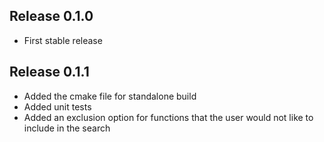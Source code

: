 ## Release 0.1.0
- First stable release

## Release 0.1.1
- Added the cmake file for standalone build
- Added unit tests
- Added an exclusion option for functions that the user would not like to include in the search  
